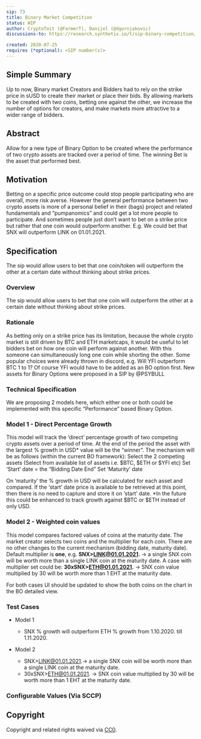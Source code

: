 ```yaml
---
sip: 73
title: Binary Market Competition
status: WIP
author: CryptoToit (@FarmerT), Danijel (@dgornjakovic)
discussions-to: https://research.synthetix.io/t/sip-binary-competition/119

created: 2020-07-25
requires (*optional): <SIP number(s)>
---
```


<!--You can leave these HTML comments in your merged SIP and delete the visible duplicate text guides, they will not appear and may be helpful to refer to if you edit it again. This is the suggested template for new SIPs. Note that an SIP number will be assigned by an editor. When opening a pull request to submit your SIP, please use an abbreviated title in the filename, `sip-draft_title_abbrev.md`. The title should be 44 characters or less.-->

## Simple Summary

<!--"If you can't explain it simply, you don't understand it well enough." Simply describe the outcome the proposed changes intends to achieve. This should be non-technical and accessible to a casual community member.-->

Up to now, Binary market Creators and Bidders had to rely on the strike price in sUSD to create their market or place their bids.
By allowing markets to be created with two coins, betting one against the other, we increase the number of options for creators, and make markets more attractive to a wider range of bidders.

## Abstract

<!--A short (~200 word) description of the proposed change, the abstract should clearly describe the proposed change. This is what *will* be done if the SIP is implemented, not *why* it should be done or *how* it will be done. If the SIP proposes deploying a new contract, write, "we propose to deploy a new contract that will do x".-->

Allow for a new type of Binary Option to be created where the performance of two crypto assets are tracked over a period of time. The winning Bet is the asset that performed best.

## Motivation

<!--This is the problem statement. This is the *why* of the SIP. It should clearly explain *why* the current state of the protocol is inadequate.  It is critical that you explain *why* the change is needed, if the SIP proposes changing how something is calculated, you must address *why* the current calculation is innaccurate or wrong. This is not the place to describe how the SIP will address the issue!-->

Betting on a specific price outcome could stop people participating who are overall, more risk averse. However the general performance between two crypto assets is more of a personal belief in their (bags) project and related fundamentals and “pumpanomics” and could get a lot more people to participate.
And sometimes people just don’t want to bet on a strike price but rather that one coin would outperform another.
E.g. We could bet that SNX will outperform LINK on 01.01.2021.

## Specification

<!--The specification should describe the syntax and semantics of any new feature, there are five sections
1. Overview
2. Rationale
3. Technical Specification
4. Test Cases
5. Configurable Values
-->

The sip would allow users to bet that one coin/token will outperform the other at a certain date without thinking about strike prices.

### Overview

<!--This is a high level overview of *how* the SIP will solve the problem. The overview should clearly describe how the new feature will be implemented.-->

The sip would allow users to bet that one coin will outperform the other at a certain date without thinking about strike prices.

### Rationale

<!--This is where you explain the reasoning behind how you propose to solve the problem. Why did you propose to implement the change in this way, what were the considerations and trade-offs. The rationale fleshes out what motivated the design and why particular design decisions were made. It should describe alternate designs that were considered and related work. The rationale may also provide evidence of consensus within the community, and should discuss important objections or concerns raised during discussion.-->

As betting only on a strike price has its limitation, because the whole crypto market is still driven by BTC and ETH marketcaps, it would be useful to let bidders bet on how one coin will perform against another.
With this someone can simultaneously long one coin while shorting the other.
Some popular choices were already thrown in discord, e.g. Will YFI outperform BTC 1 to 1? Of course YFI would have to be added as an BO option first. New assets for Binary Options were proposed in a SIP by @PSYBULL

### Technical Specification

<!--The technical specification should outline the public API of the changes proposed. That is, changes to any of the interfaces Synthetix currently exposes or the creations of new ones.-->

We are proposing 2 models here, which either one or both could be implemented with this specific “Performance” based Binary Option.

### Model 1 - Direct Percentage Growth

This model will track the ‘direct’ percentage growth of two competing crypto assets over a period of time. At the end of the period the asset with the largest % growth in USD\* value will be the “winner”. The mechanism will be as follows (within the current BO framework):
Select the 2 competing assets (Select from available list of assets i.e. $BTC, $ETH or \$YFI etc)
Set ‘Start’ date = the “Bidding Date End”
Set ‘Maturity’ date

On ‘maturity’ the % growth in USD will be calculated for each asset and compared. If the ‘start’ date price is available to be retrieved at this point, then there is no need to capture and store it on ‘start’ date.
\*In the future this could be enhanced to track growth against $BTC or $ETH instead of only USD.

### Model 2 - Weighted coin values

This model compares factored values of coins at the maturity date.
The market creator selects two coins and the multiplier for each coin. There are no other changes to the current mechanism (bidding date, maturity date).
Default multiplier is **one**, e.g. **SNX>LINK@01.01.2021.** -> a single SNX coin will be worth more than a single LINK coin at the maturity date.
A case with multiplier set could be: **30xSNX>ETH@01.01.2021.** -> SNX coin value multiplied by 30 will be worth more than 1 EHT at the maturity date.

For both cases UI should be updated to show the both coins on the chart in the BO detailed view.

### Test Cases

<!--Test cases for an implementation are mandatory for SIPs but can be included with the implementation..-->

- Model 1

  - SNX % growth will outperform ETH % growth from 1.10.2020. till 1.11.2020.

- Model 2
  - SNX>LINK@01.01.2021.-> a single SNX coin will be worth more than a single LINK coin at the maturity date.
  - 30xSNX>ETH@01.01.2021. -> SNX coin value multiplied by 30 will be worth more than 1 EHT at the maturity date.

### Configurable Values (Via SCCP)

<!--Please list all values configurable via SCCP under this implementation.-->

## Copyright

Copyright and related rights waived via [CC0](https://creativecommons.org/publicdomain/zero/1.0/).
